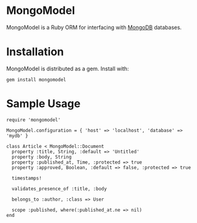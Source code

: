 MongoModel
==========

MongoModel is a Ruby ORM for interfacing with [MongoDB](http://www.mongodb.org/) databases.


Installation
============

MongoModel is distributed as a gem. Install with:

    gem install mongomodel


Sample Usage
============

    require 'mongomodel'
    
    MongoModel.configuration = { 'host' => 'localhost', 'database' => 'mydb' }
    
    class Article < MongoModel::Document
      property :title, String, :default => 'Untitled'
      property :body, String
      property :published_at, Time, :protected => true
      property :approved, Boolean, :default => false, :protected => true
      
      timestamps!
      
      validates_presence_of :title, :body
      
      belongs_to :author, :class => User
      
      scope :published, where(:published_at.ne => nil)
    end
    